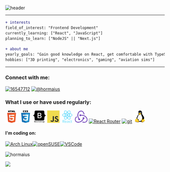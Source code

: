 ![header](https://capsule-render.vercel.app/api?type=waving&color=gradient&customColorList=1,2,4&height=150&section=header&text=Welcome!&fontSize=50&fontAlign=20)

---
```diff
+ interests
field_of_interest: "Frontend Development"
currently_learning: ["React", "JavaScript"]
planning_to_learn: ["NodeJS" || "Next.js"]

+ about me
yearly_goals: "Gain good knowledge on React, get comfortable with TypeScript and delve into Next.js or NodeJS"
hobbies: ["3D printing", "electronics", "gaming", "aviation sims"]
```

---
<h3 align="left">Connect with me:</h3>
<p align="left">
<a href="https://stackoverflow.com/users/16547712" target="blank"><img align="center" src="https://raw.githubusercontent.com/rahuldkjain/github-profile-readme-generator/master/src/images/icons/Social/stack-overflow.svg" alt="16547712" height="30" width="40" /></a>
<a href="https://dev.to/hormaius" target="blank"><img align="center" src="https://d2fltix0v2e0sb.cloudfront.net/dev-rainbow.svg" alt="@hormaius" height="40" width="40" /></a>
</p>
<h3 align="left">What I use or have used regularly:</h3>
<p align="left"> <a href="https://www.w3.org/html/" target="_blank" rel="noreferrer"><img src="https://raw.githubusercontent.com/devicons/devicon/master/icons/html5/html5-original-wordmark.svg" alt="html5" width="40" height="40"/></a> <a href="https://www.w3schools.com/css/" target="_blank" rel="noreferrer"><img src="https://raw.githubusercontent.com/devicons/devicon/master/icons/css3/css3-original-wordmark.svg" alt="css3" width="40" height="40"/></a> <a href="https://getbootstrap.com" target="_blank" rel="noreferrer"><img src="https://raw.githubusercontent.com/devicons/devicon/master/icons/bootstrap/bootstrap-plain-wordmark.svg" alt="bootstrap" width="40" height="40"/></a> <a href="https://developer.mozilla.org/en-US/docs/Web/JavaScript" target="_blank" rel="noreferrer"><img src="https://raw.githubusercontent.com/devicons/devicon/master/icons/javascript/javascript-original.svg" alt="javascript" width="40" height="40"/></a> <a href="https://reactjs.org/" target="_blank" rel="noreferrer"><img src="https://raw.githubusercontent.com/devicons/devicon/master/icons/react/react-original-wordmark.svg" alt="react" width="40" height="40"/></a> <a href="https://redux.js.org" target="_blank" rel="noreferrer"><img src="https://raw.githubusercontent.com/devicons/devicon/master/icons/redux/redux-original.svg" alt="redux" width="40" height="40"/></a> <a href="https://reactrouter.com/en/main" target="_blank" rel="noreferrer" ><img src="https://reactrouter.com/_brand/react-router-mark-color-inverted.svg" alt="React Router" height="40" width="40" /></a> <a href="https://git-scm.com/" target="_blank" rel="noreferrer"><img src="https://www.vectorlogo.zone/logos/git-scm/git-scm-icon.svg" alt="git" width="40" height="40"/></a> <a href="https://www.linux.org/" target="_blank" rel="noreferrer"><img src="https://raw.githubusercontent.com/devicons/devicon/master/icons/linux/linux-original.svg" alt="linux" width="40" height="40"/></a> </p>
<h4 align="left">I'm coding on:</h3>
<p><a href="https://archlinux.org/"><img src="https://upload.wikimedia.org/wikipedia/commons/e/e8/Archlinux-logo-standard-version.png" alt="Arch Linux" height="40" width="120" /></a><a href="https://www.opensuse.org/"><img src="https://upload.wikimedia.org/wikipedia/commons/d/d0/OpenSUSE_Logo.svg" alt="openSUSE" height="40" width="40"/></a><a href="https://code.visualstudio.com/"><img src="https://upload.wikimedia.org/wikipedia/commons/9/9a/Visual_Studio_Code_1.35_icon.svg" alt="VSCode" height="40" width="40"/></a></p>

<p><img align="center" src="https://github-readme-stats.vercel.app/api/top-langs?username=hormaius&show_icons=true&theme=dracula&locale=en&layout=compact" alt="hormaius" /></p>

<p align="left">
  <img src="https://capsule-render.vercel.app/api?type=waving&color=gradient&height=100&section=footer"/>
</p>
